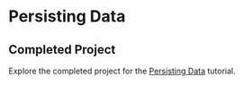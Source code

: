 # Persisting Data
## Completed Project

Explore the completed project for the [Persisting Data](https://developer.apple.com/tutorials/app-dev-training/persisting-data) tutorial.


